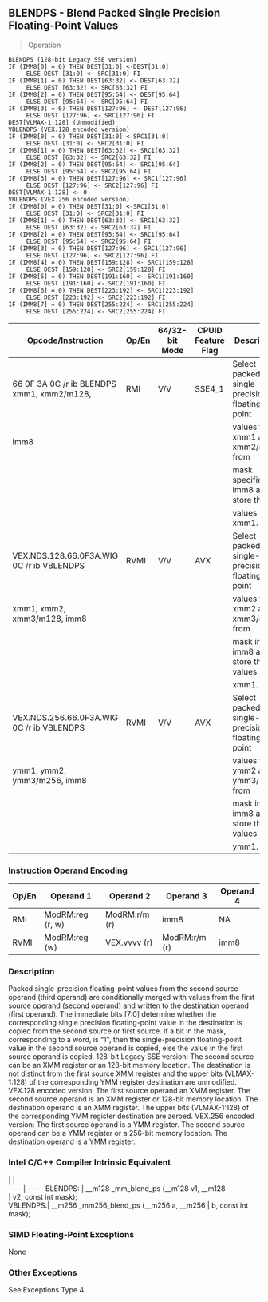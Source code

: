## BLENDPS  -  Blend Packed Single Precision Floating-Point Values

> Operation

``` slim
BLENDPS (128-bit Legacy SSE version)
IF (IMM8[0] = 0) THEN DEST[31:0] <-DEST[31:0]
     ELSE DEST [31:0] <- SRC[31:0] FI
IF (IMM8[1] = 0) THEN DEST[63:32] <- DEST[63:32]
     ELSE DEST [63:32] <- SRC[63:32] FI
IF (IMM8[2] = 0) THEN DEST[95:64] <- DEST[95:64]
     ELSE DEST [95:64] <- SRC[95:64] FI
IF (IMM8[3] = 0) THEN DEST[127:96] <- DEST[127:96]
     ELSE DEST [127:96] <- SRC[127:96] FI
DEST[VLMAX-1:128] (Unmodified)
VBLENDPS (VEX.128 encoded version)
IF (IMM8[0] = 0) THEN DEST[31:0] <-SRC1[31:0]
     ELSE DEST [31:0] <- SRC2[31:0] FI
IF (IMM8[1] = 0) THEN DEST[63:32] <- SRC1[63:32]
     ELSE DEST [63:32] <- SRC2[63:32] FI
IF (IMM8[2] = 0) THEN DEST[95:64] <- SRC1[95:64]
     ELSE DEST [95:64] <- SRC2[95:64] FI
IF (IMM8[3] = 0) THEN DEST[127:96] <- SRC1[127:96]
     ELSE DEST [127:96] <- SRC2[127:96] FI
DEST[VLMAX-1:128] <- 0
VBLENDPS (VEX.256 encoded version)
IF (IMM8[0] = 0) THEN DEST[31:0] <-SRC1[31:0]
     ELSE DEST [31:0] <- SRC2[31:0] FI
IF (IMM8[1] = 0) THEN DEST[63:32] <- SRC1[63:32]
     ELSE DEST [63:32] <- SRC2[63:32] FI
IF (IMM8[2] = 0) THEN DEST[95:64] <- SRC1[95:64]
     ELSE DEST [95:64] <- SRC2[95:64] FI
IF (IMM8[3] = 0) THEN DEST[127:96] <- SRC1[127:96]
     ELSE DEST [127:96] <- SRC2[127:96] FI
IF (IMM8[4] = 0) THEN DEST[159:128] <- SRC1[159:128]
     ELSE DEST [159:128] <- SRC2[159:128] FI
IF (IMM8[5] = 0) THEN DEST[191:160] <- SRC1[191:160]
     ELSE DEST [191:160] <- SRC2[191:160] FI
IF (IMM8[6] = 0) THEN DEST[223:192] <- SRC1[223:192]
     ELSE DEST [223:192] <- SRC2[223:192] FI
IF (IMM8[7] = 0) THEN DEST[255:224] <- SRC1[255:224]
     ELSE DEST [255:224] <- SRC2[255:224] FI.

```

 Opcode/Instruction                        | Op/En| 64/32-bit Mode| CPUID Feature Flag| Description                                  
 ---  | --- | --- | --- | ---
 66 0F 3A 0C /r ib BLENDPS xmm1, xmm2/m128,| RMI  | V/V           | SSE4_1            | Select packed single precision floating-point
 imm8                                      |      |               |                   | values from xmm1 and xmm2/m128 from          
                                           |      |               |                   | mask specified in imm8 and store the         
                                           |      |               |                   | values into xmm1.                            
 VEX.NDS.128.66.0F3A.WIG 0C /r ib VBLENDPS | RVMI | V/V           | AVX               | Select packed single-precision floating-point
 xmm1, xmm2, xmm3/m128, imm8               |      |               |                   | values from xmm2 and xmm3/m128 from          
                                           |      |               |                   | mask in imm8 and store the values in         
                                           |      |               |                   | xmm1.                                        
 VEX.NDS.256.66.0F3A.WIG 0C /r ib VBLENDPS | RVMI | V/V           | AVX               | Select packed single-precision floating-point
 ymm1, ymm2, ymm3/m256, imm8               |      |               |                   | values from ymm2 and ymm3/m256 from          
                                           |      |               |                   | mask in imm8 and store the values in         
                                           |      |               |                   | ymm1.                                        

### Instruction Operand Encoding
 Op/En| Operand 1       | Operand 2    | Operand 3    | Operand 4
 ---  | --- | --- | --- | ---
 RMI  | ModRM:reg (r, w)| ModRM:r/m (r)| imm8         | NA       
 RVMI | ModRM:reg (w)   | VEX.vvvv (r) | ModRM:r/m (r)| imm8     

### Description
Packed single-precision floating-point values from the second source operand
(third operand) are conditionally merged with values from the first source operand
(second operand) and written to the destination operand (first operand). The
immediate bits [7:0] determine whether the corresponding single precision floating-point
value in the destination is copied from the second source or first source. If
a bit in the mask, corresponding to a word, is “1\", then the single-precision
floating-point value in the second source operand is copied, else the value
in the first source operand is copied. 128-bit Legacy SSE version: The second
source can be an XMM register or an 128-bit memory location. The destination
is not distinct from the first source XMM register and the upper bits (VLMAX-1:128)
of the corresponding YMM register destination are unmodified. VEX.128 encoded
version: The first source operand an XMM register. The second source operand
is an XMM register or 128-bit memory location. The destination operand is an
XMM register. The upper bits (VLMAX-1:128) of the corresponding YMM register
destination are zeroed. VEX.256 encoded version: The first source operand is
a YMM register. The second source operand can be a YMM register or a 256-bit
memory location. The destination operand is a YMM register.



### Intel C/C++ Compiler Intrinsic Equivalent
   | |  
---- | -----
 BLENDPS: | __m128 _mm_blend_ps (__m128 v1, __m128  
          | v2, const int mask);                    
 VBLENDPS:| __m256 _mm256_blend_ps (__m256 a, __m256
          | b, const int mask);                     

### SIMD Floating-Point Exceptions
None


### Other Exceptions
See Exceptions Type 4.
